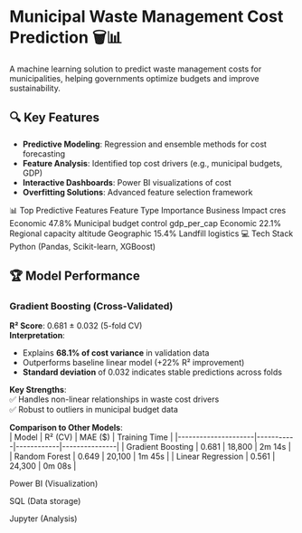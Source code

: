 # Municipal Waste Management Cost Prediction 🗑️📊



A machine learning solution to predict waste management costs for municipalities, helping governments optimize budgets and improve sustainability.

## 🔍 Key Features
- **Predictive Modeling**: Regression and ensemble methods for cost forecasting
- **Feature Analysis**: Identified top cost drivers (e.g., municipal budgets, GDP)
- **Interactive Dashboards**: Power BI visualizations of cost 
- **Overfitting Solutions**: Advanced feature selection framework

📊 Top Predictive Features
Feature	Type	Importance	Business Impact
cres	Economic	47.8%	Municipal budget control
gdp_per_cap	Economic	22.1%	Regional capacity
altitude	Geographic	15.4%	Landfill logistics
💻 Tech Stack
Python (Pandas, Scikit-learn, XGBoost)

## 🏆 Model Performance

### Gradient Boosting (Cross-Validated)
**R² Score**: 0.681 ± 0.032 (5-fold CV)  
**Interpretation**:  
- Explains **68.1% of cost variance** in validation data  
- Outperforms baseline linear model (+22% R² improvement)  
- **Standard deviation** of 0.032 indicates stable predictions across folds

**Key Strengths**:  
✅ Handles non-linear relationships in waste cost drivers  
✅ Robust to outliers in municipal budget data  

**Comparison to Other Models**:  
| Model               | R² (CV)   | MAE ($)    | Training Time |
|---------------------|-----------|------------|---------------|
| Gradient Boosting   | 0.681     | 18,800     | 2m 14s        |
| Random Forest       | 0.649     | 20,100     | 1m 45s        |
| Linear Regression   | 0.561     | 24,300     | 0m 08s        |


Power BI (Visualization)

SQL (Data storage)

Jupyter (Analysis)
